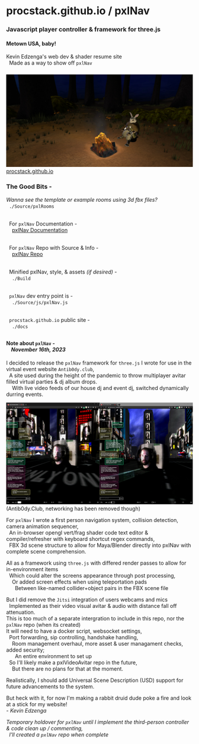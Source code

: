# procstack.github.io / pxlNav
### Javascript player controller & framework for three.js

#### Metown USA, baby!

Kevin Edzenga's web dev & shader resume site
<br/>&nbsp;&nbsp;Made as a way to show off `pxlNav`
### 

<img src="_show/procstack.github.io_2024-12-12.jpg" alt="procstack.github.io pxlNav environment" style="margin-left:auto;margin-right:auto;"/>
<div style="margin-left:auto;margin-right:auto;"><a href="https://procstack.github.io/" target="_blank">procstack.github.io</a></div>


### The Good Bits -
*Wanna see the template or example rooms using 3d fbx files?*
<br/>&nbsp; `./Source/pxlRooms`

<br/>&nbsp;&nbsp;For `pxlNav` Documentation -
<br/>&nbsp;&nbsp;&nbsp;&nbsp;[pxlNav Documentation](https://github.com/ProcStack/pxlNav/tree/main/docs)

<br/>&nbsp;&nbsp;For `pxlNav` Repo with Source & Info -
<br/>&nbsp;&nbsp;&nbsp;&nbsp;[pxlNav Repo ](https://github.com/ProcStack/pxlNav)

<br/>&nbsp;&nbsp;Minified pxlNav, style, & assets *(if desired)* -
<br/>&nbsp;&nbsp;&nbsp;&nbsp;`./Build`

<br/>&nbsp;&nbsp;`pxlNav` dev entry point is -
<br/>&nbsp;&nbsp;&nbsp;&nbsp;`./Source/js/pxlNav.js`

<br/>&nbsp;&nbsp;`procstack.github.io` public site -
<br/>&nbsp;&nbsp;&nbsp;&nbsp;`./docs`


##

#### Note about `pxlNav` -<br/>&nbsp;&nbsp;&nbsp;&nbsp;*November 16th, 2023*

I decided to release the `pxlNav` framework for `three.js` I wrote for use in the virtual event website `Antib0dy.club`,
<br/>&nbsp;&nbsp;A site used during the height of the pandemic to throw multiplayer avitar filled virtual parties & dj album drops.
<br/>&nbsp;&nbsp;&nbsp;&nbsp;With live video feeds of our house dj and event dj, switched dynamically durring events.


<img src="_show/AntibodyClub_chatImplemented.jpg" alt="Antib0dy.club, using pxlNav with Three.js" style="margin-left:auto;margin-right:auto;"/>
<div style="margin-left:auto;margin-right:auto;">(Antib0dy.Club, networking has been removed though)</div>


For `pxlNav` I wrote a first person navigation system, collision detection, camera animation sequencer,
<br/>&nbsp;&nbsp;An in-browser opengl vert/frag shader code text editor & compiler/refresher with keyboard shortcut regex commands,
<br/>&nbsp;&nbsp;FBX 3d scene structure to allow for Maya/Blender directly into pxlNav with complete scene comprehension.

All as a framework using `three.js` with differed render passes to allow for in-environment items
<br/>&nbsp;&nbsp;Which could alter the screens appearance through post processing,
<br/>&nbsp;&nbsp;&nbsp;&nbsp;Or added screen effects when using teleportation pads
<br/>&nbsp;&nbsp;&nbsp;&nbsp;&nbsp;&nbsp;Between like-named collider+object pairs in the FBX scene file

But I did remove the `Jitsi` integration of users webcams and mics
<br/>&nbsp;&nbsp;Implemented as their video visual avitar & audio with distance fall off attenuation.
<br/>This is too much of a separate intergration to include in this repo, nor the `pxlNav` repo (when its created)
<br/>It will need to have a docker script, websocket settings,
<br/>&nbsp;&nbsp;Port forwarding, sip controlling, handshake handling,
<br/>&nbsp;&nbsp;&nbsp;&nbsp;Room management overhaul, more asset & user managament checks, added security;
<br/>&nbsp;&nbsp;&nbsp;&nbsp;&nbsp;&nbsp;An entire environment to set up
<br/>&nbsp;&nbsp;So I'll likely make a pxlVideoAvitar repo in the future,
<br/>&nbsp;&nbsp;&nbsp;&nbsp;But there are no plans for that at the moment.

Realistically, I should add Universal Scene Description (USD) support for future advancements to the system.

But heck with it, for now I'm making a rabbit druid dude poke a fire and look at a stick for my website!
<br/> - *Kevin Edzenga*


*Temporary holdover for `pxlNav` until I implement the third-person controller & code clean up / commenting,*
<br/>&nbsp;&nbsp;*I'll created a `pxlNav` repo when complete*
